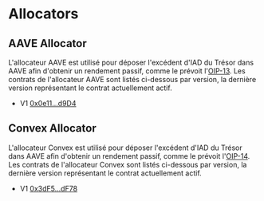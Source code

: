 # Allocators

## AAVE Allocator <a href="#aave-allocator" id="aave-allocator"></a>

L'allocateur AAVE est utilisé pour déposer l'excédent d'IAD du Trésor dans AAVE afin d'obtenir un rendement passif, comme le prévoit l'[OIP-13](https://snapshot.org/#/olympusdao.eth/proposal/QmRNXnfeJytnKomASszJGjrJRU4UWPDp3bppmiDM7CqrHH). Les contrats de l'allocateur AAVE sont listés ci-dessous par version, la dernière version représentant le contrat actuellement actif.

* V1 [0x0e11...d9D4](https://etherscan.io/address/0x0e1177e47151Be72e5992E0975000E73Ab5fd9D4)​

## Convex Allocator <a href="#convex-allocator" id="convex-allocator"></a>

L'allocateur Convex est utilisé pour déposer l'excédent d'IAD du Trésor dans AAVE afin d'obtenir un rendement passif, comme le prévoit l'[OIP-14](https://snapshot.org/#/olympusdao.eth/proposal/QmdGHMWvtjPzUvSiWQiiaMYFLLWgg9yq3E2HdPbdhMLHrZ). Les contrats de l'allocateur Convex sont listés ci-dessous par version, la dernière version représentant le contrat actuellement actif.

* V1 [0x3dF5...dF78](https://etherscan.io/address/0x3dF5A355457dB3A4B5C744B8623A7721BF56dF78)​
